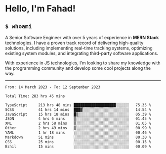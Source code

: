 <h1>Hello, I'm Fahad!</h1>

<h2><code>$ whoami</code></h2>

A Senior Software Engineer with over 5 years of experience in **MERN Stack** technologies. I have a proven track record of delivering high-quality solutions, including implementing real-time tracking systems, optimizing existing system modules, and integrating third-party software applications.

With experience in JS technologies, I'm looking to share my knowledge with the programming community and develop some cool projects along the way.

---

<!--START_SECTION:waka-->

```txt
From: 14 March 2023 - To: 12 September 2023

Total Time: 283 hrs 45 mins

TypeScript     213 hrs 48 mins ███████████████████░░░░░░   75.35 %
SCSS           41 hrs 14 mins  ███▓░░░░░░░░░░░░░░░░░░░░░   14.54 %
JavaScript     15 hrs 18 mins  █▒░░░░░░░░░░░░░░░░░░░░░░░   05.39 %
JSON           4 hrs 6 mins    ▒░░░░░░░░░░░░░░░░░░░░░░░░   01.45 %
XML            2 hrs 58 mins   ▒░░░░░░░░░░░░░░░░░░░░░░░░   01.05 %
Other          2 hrs 49 mins   ▒░░░░░░░░░░░░░░░░░░░░░░░░   00.99 %
YAML           1 hr 18 mins    ░░░░░░░░░░░░░░░░░░░░░░░░░   00.46 %
Markdown       51 mins         ░░░░░░░░░░░░░░░░░░░░░░░░░   00.30 %
CSS            25 mins         ░░░░░░░░░░░░░░░░░░░░░░░░░   00.15 %
Ezhil          15 mins         ░░░░░░░░░░░░░░░░░░░░░░░░░   00.09 %
```

<!--END_SECTION:waka-->

<!--
**heyFahad/heyFahad** is a ✨ _special_ ✨ repository because its `README.md` (this file) appears on your GitHub profile.

Here are some ideas to get you started:

- 🔭 I’m currently working on ...
- 🌱 I’m currently learning ...
- 👯 I’m looking to collaborate on ...
- 🤔 I’m looking for help with ...
- 💬 Ask me about ...
- 📫 How to reach me: ...
- 😄 Pronouns: ...
- ⚡ Fun fact: ...
-->

